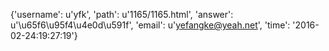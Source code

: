 {'username': u'yfk', 'path': u'1165/1165.html', 'answer': u'\u65f6\u95f4\u4e0d\u591f', 'email': u'yefangke@yeah.net', 'time': '2016-02-24:19:27:19'}